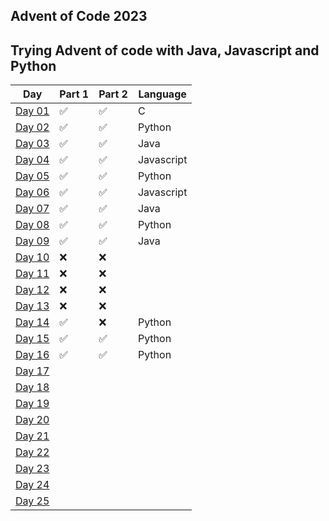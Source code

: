 Advent of Code 2023
---

Trying Advent of code with Java, Javascript and Python
---
| Day | Part 1 | Part 2 | Language |
| --- | ------ | ------ | -------- |
| [Day 01](./day_1)    |  ✅      |    ✅    |      C    |
| [Day 02](./day_2)  |    ✅    |      ✅  |      Python    |
| [Day 03](./day_3)   |    ✅    |     ✅   |      Java    |
| [Day 04](./day_4)   |     ✅   |      ✅  |       Javascript   |
| [Day 05](./day_5)   |      ✅  |    ✅    |     Python     |  
| [Day 06](./day_6)   |     ✅   |     ✅   |     Javascript     |
| [Day 07](./day_7)   |      ✅  |     ✅   |      Java    |
| [Day 08](./day_8)   |      ✅  |     ✅   |       Python   |
| [Day 09](./day_9)   |      ✅  |     ✅   |        Java  |
| [Day 10](./Day_10)   |      ❌  |     ❌   |          |
| [Day 11](./Day_11)   |      ❌  |     ❌   |          |
| [Day 12](./day_12)   |      ❌  |      ❌  |          |
| [Day 13](./day_13)   |      ❌  |       ❌ |          |
| [Day 14](./day_14)   |       ✅ |        ❌|       Python   |
| [Day 15](./day_15)   |      ✅  |     ✅   |      Python    |
| [Day 16](./day_16)   |     ✅   |    ✅    |      Python    |
| [Day 17](./day_17)   |        |        |          |
| [Day 18](./day_18)   |        |        |          |
| [Day 19](./day_19)   |        |        |          |
| [Day 20](./day_20)    |        |        |          |
| [Day 21](./day_21)   |        |        |          |
| [Day 22](./day_22)    |        |        |          |
| [Day 23](./day_23)   |        |        |          |
| [Day 24](./day_24)   |        |        |          |
| [Day 25](./day_25) |          |         |          |
